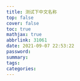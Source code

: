 ```yaml
---
title: 测试下中文名称
top: false
cover: false
toc: true
mathjax: true
abbrlink: 31061
date: 2021-09-07 22:53:22
password:
summary:
tags:
categories:
---
```

